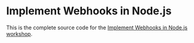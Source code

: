# Implement Webhooks in Node.js

This is the complete source code for the [Implement Webhooks in Node.js workshop](https://shopify.github.io/workshops/codelabs/implement-webhooks-in-nodejs).
